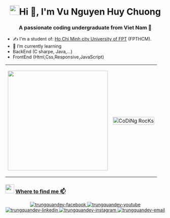 
<h1 align="center"> <img src="https://emojis.slackmojis.com/emojis/images/1588315024/8823/hyperkitty.gif?1588315024" width="30" />Hi 👋, I'm Vu Nguyen Huy Chuong</h1>

<h3 align="center">A passionate coding undergraduate from Viet Nam 👋</h3>

- ✍ I'm a student of: [Ho Chi Minh city University of FPT](https://uni.fpt.edu.vn/en-US/Default.aspx) (FPTHCM).
- 🌱 I’m currently learning 
-  BackEnd (C sharpe, Java,...)
-  FrontEnd (Html,Css,Responsive,JavaScript)









<table style="width:100%;">
  <tr>
    <td>
      <p align="center"> 
    <a href="#" title="thanhhiepdev">
    <img width="315" align="center" src="https://github-readme-stats.vercel.app/api/top-langs/?username=vunguyenhuychuong&hide=c%23,powershell,Mathematica,Ruby,Objective-C,Objective-C%2b%2b,Cuda&title_color=61dafb&text_color=ffffff&icon_color=61dafb&bg_color=20232a&langs_count=8&layout=compact&border_color=61dafb&hide_border=true" />
    </a>
    </td>
    <td>
       <p align="center"> 
        <img src="https://github.com/SP-XD/SP-XD/blob/main/images/dev-working_rounded.gif?raw=true" href="https://github.com/sp-xd" alt="CoDiNg RocKs"  width="100%"/>
      </p>
    </td>
  </tr>
</table>

<h3> <img src="https://emojis.slackmojis.com/emojis/images/1621024394/39092/cat-roll.gif?1621024394" width="28" /> <a href="https://github.com/xrkffgg/xrkffgg/blob/master/quotations.md"> Where to find me  📫</h3>

<div align="center">
  <a href="https://www.facebook.com/muoi.ngot.92/" target="blank">
    <img src="https://img.icons8.com/bubbles/100/000000/facebook-new.png" alt="trungquandev-facebook" />
  </a>
  <a href="https://www.youtube.com/channel/UCvXZppKx-nIOiWETGxnY_IA" target="blank">
    <img src="https://img.icons8.com/bubbles/100/000000/youtube-squared.png" alt="trungquandev-youtube" />
  </a>
  <a href="#" target="blank">
    <img src="https://img.icons8.com/bubbles/100/000000/linkedin.png" alt="trungquandev-linkedin" />
  </a>
  <a href="#" target="blank">
    <img src="https://img.icons8.com/bubbles/100/000000/instagram.png" alt="trungquandev-instagram" />
  </a>
  <a href="mailto:chuongvnhse150542@fpt.edu.vn" target="top">
    <img src="https://img.icons8.com/bubbles/100/000000/apple-mail.png" alt="trungquandev-email" />
  </a>
</div>

                                   



